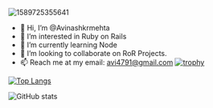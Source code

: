 ![1589725355641](https://github.com/Avinashkrmehta/Avinashkrmehta/assets/13481468/a8470ea6-473b-4203-8290-bca28a199259)


- 👋 Hi, I’m @Avinashkrmehta
- 👀 I’m interested in Ruby on Rails
- 🌱 I’m currently learning Node
- 💞️ I’m looking to collaborate on RoR Projects.
- 📫 Reach me at my email: avi4791@gmail.com
[![trophy](https://github-profile-trophy.vercel.app/?username=Avinashkrmehta&theme=onedark)](https://github.com/ryo-ma/github-profile-trophy)

[![Top Langs](https://github-readme-stats.vercel.app/api/top-langs/?username=Avinashkrmehta)](https://github.com/Avinashkrmehta/github-readme-stats)

![GitHub stats](https://github-readme-stats.vercel.app/api?username=Avinashkrmehta&show_icons=true&count_private=true) 

<!-- ![code-1683793950038-5255](https://github.com/Avinashkrmehta/Avinashkrmehta/assets/13481468/306f589d-7b40-4bb1-b62f-2f1861ae7ae3) -->

